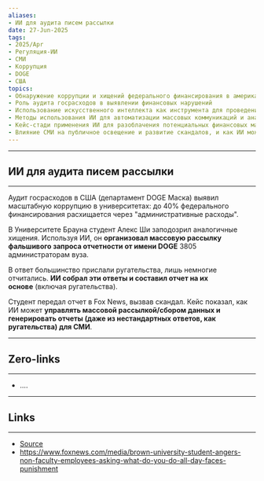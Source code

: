 ```yaml
---
aliases: 
- ИИ для аудита писем рассылки 
date: 27-Jun-2025
tags:
- 2025/Apr
- Регуляция-ИИ
- СМИ
- Коррупция
- DOGE
- США
topics:
- Обнаружение коррупции и хищений федерального финансирования в американских университетах
- Роль аудита госрасходов в выявлении финансовых нарушений
- Использование искусственного интеллекта как инструмента для проведения расследований и сбора данных
- Методы использования ИИ для автоматизации массовых коммуникаций и анализа ответов
- Кейс-стади применения ИИ для разоблачения потенциальных финансовых махинаций
- Влияние СМИ на публичное освещение и развитие скандалов, и как ИИ может способствовать этому процессу
---
```

-----
##  ИИ для аудита писем рассылки 
-----
Аудит госрасходов в США (департамент DOGE Маска) выявил масштабную коррупцию в университетах: до 40% федерального финансирования расхищается через "административные расходы".  

В Университете Брауна студент Алекс Ши заподозрил аналогичные хищения. Используя ИИ, он **организовал массовую рассылку фальшивого запроса отчетности от имени DOGE** 3805 администраторам вуза.  

В ответ большинство прислали ругательства, лишь немногие отчитались. **ИИ собрал эти ответы и составил отчет на их основе** (включая ругательства).  

Студент передал отчет в Fox News, вызвав скандал. Кейс показал, как ИИ может **управлять массовой рассылкой/сбором данных и генерировать отчеты (даже из нестандартных ответов, как ругательства) для СМИ**.


---
## Zero-links
---
- ....

---
## Links
---
- [Source](https://t.me/turboproject/1566)
- https://www.foxnews.com/media/brown-university-student-angers-non-faculty-employees-asking-what-do-you-do-all-day-faces-punishment